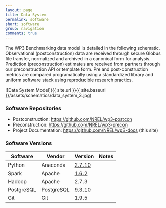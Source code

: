 ```yaml
---
layout: page
title: Data System
permalink: software
short: software
group: navigation
comments: true
---
```


The WP3 Benchmarking data model is detailed in the following schematic. Observational (postconstruction) data are received through secure Globus file transfer, normalized and archived in a canonical form for analysis. Prediction (preconstruction) estimates are received from partners through our preconstruction API or template form. Pre and post-construction metrics are compared programatically using a standardized library and uniform software stack using reproducible research practics.

![Data System Model]({{ site.url }}{{ site.baseurl }}/assets/schematics/data_system_3.jpg)

### Software Repositories

  * Postconstruction: https://github.com/NREL/wp3-postcon
  * Preconstruction: https://github.com/NREL/wp3-precon
  * Project Documentation: https://github.com/NREL/wp3-docs (this site)

### Software Versions

| Software    | Vendor       | Version     | Notes     |
| ----------- | ------------ | ----------- | --------- |
| Python      | Anaconda     | [2.7.10](https://www.continuum.io/downloads) | |
| Spark       | Apache       | [1.6.2](https://spark.apache.org/docs/1.6.2/) | |
| Hadoop      | Apache       | 2.7.3 | |
| PostgreSQL  | PostgreSQL   | [9.3.10](https://www.postgresql.org/docs/current/static/release-9-3-10.html) | |
| Git         | Git          | 1.9.5 | |
